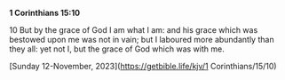 **1 Corinthians 15:10**

10 But by the grace of God I am what I am: and his grace which was bestowed upon me was not in vain; but I laboured more abundantly than they all: yet not I, but the grace of God which was with me.

[Sunday 12-November, 2023](https://getbible.life/kjv/1 Corinthians/15/10)
